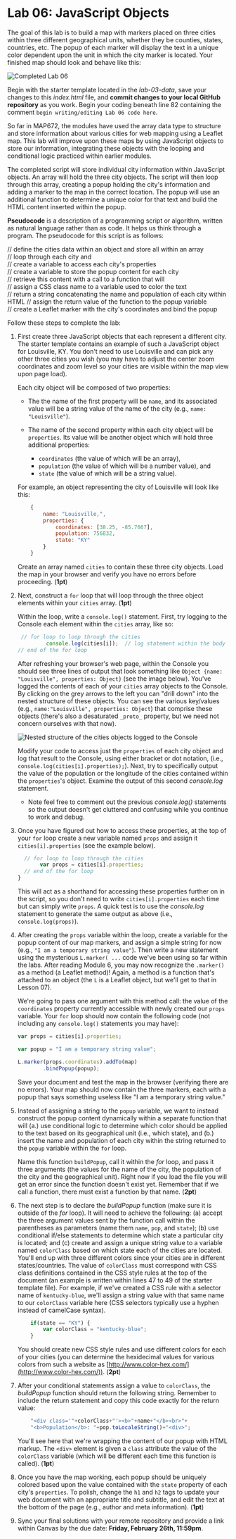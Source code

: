 # Lab 06: JavaScript Objects

The goal of this lab is to build a map with markers placed on three cities within three different geographical units, whether they be counties, states, countries, etc. The popup of each marker will display the text in a unique color dependent upon the unit in which the city marker is located. Your finished map should look and behave like this:

![Completed Lab 06](lab-06-graphics/complete-map.gif)

Begin with the starter template located in the *lab-03-data*, save your changes to this *index.html* file, and **commit changes to your local GitHub repository** as you work. Begin your coding beneath line 82 containing the comment `begin writing/editing Lab 06 code here`. 

So far in MAP672, the modules have used the array data type to structure and store information about various cities for web mapping using a Leaflet map. This lab will improve upon these maps by using JavaScript objects to store our information, integrating these objects with the looping and conditional logic practiced within earlier modules.

The completed script will store individual city information within JavaScript objects. An array will hold the three city objects. The script will then loop through this array, creating a popup holding the city's information and adding a marker to the map in the correct location. The popup will use an additional function to determine a unique color for that text and build the HTML content inserted within the popup.

**Pseudocode** is a description of a programming script or algorithm, written as natural language rather than as code. It helps us think through a program. The pseudocode for this script is as follows:

// define the cities data within an object and store all within an array  
// loop through each city and  
    // create a variable to access each city's properties  
    // create a variable to store the popup content for each city  
    // retrieve this content with a call to a function that will  
        // assign a CSS class name to a variable used to color the text  
        // return a string concatenating the name and population of each city within HTML
    // assign the return value of the function to the popup variable  
    // create a Leaflet marker with the city's coordinates and bind the popup  

Follow these steps to complete the lab:

1. First create three JavaScript objects that each represent a different city. The starter template contains an example of such a JavaScript object for Louisville, KY. You don't need to use Louisville and can pick any other three cities you wish (you may have to adjust the center zoom coordinates and zoom level so your cities are visible within the map view upon page load). 

    Each city object will be composed of two properties: 

    * The the name of the first property will be `name`, and its associated value will be a string value of the name of the city (e.g., `name: "Louisville"`). 
    *  The name of the second property within each city object will be `properties`. Its value will be another object which will hold three additional properties: 
 
         * `coordinates` (the value of which will be an array),          
         * `population` (the value of which will be  a number value), and 
         * `state` (the value of which will be a string value). 
 
     For example, an object representing the city of Louisville will look like this:
      
    ```javascript
        {
            name: "Louisville,",
            properties: {
                coordinates: [38.25, -85.7667],
                population: 756832,
                state: "KY"
            }
        }
    ```
    
    Create an array named `cities` to contain these three city objects. Load the map in your browser and verify you have no errors before proceeding. (**1pt**)

2. Next, construct a `for` loop that will loop through the three object elements within your `cities` array. (**1pt**)

    Within the loop, write a  `console.log()` statement. First, try logging to the Console each element within the `cities` array, like so:

    ```javascript
     // for loop to loop through the cities
             console.log(cities[i]);  // log statement within the body of the for loop
    // end of the for loop
    ```

     After refreshing your browser's web page, within the Console you should see three lines of output that look something like `Object {name: "Louisville", properties: Object}` (see the image below). You've logged the contents of each of your `cities` array objects to the Console. By clicking on the grey arrows to the left you can "drill down" into the nested structure of these objects. You can see the various key/values (e.g., `name:"Louisville", properties: Object`) that comprise these objects (there's also a desaturated `_proto_` property, but we need not concern ourselves with that now).

    ![Nested structure of the cities objects logged to the Console](lab-06-graphics/console-log-cities.png)

    Modify your code to access just the `properties` of each city object and log that result to the Console, using either bracket or dot notation, (i.e., `console.log(cities[i].properties);`). 
    Next, try to specifically output the value of the population or the longitude of the cities contained within the `properties`'s object. Examine the output of this second *console.log* statement.

    * Note feel free to comment out the previous *console.log()* statements so the output doesn't get cluttered and confusing while you continue to work and debug. 

3. Once you have figured out how to access these properties, at the top of your `for` loop create a new variable named `props`  and assign it `cities[i].properties` (see the example below).

    ```javascript
      // for loop to loop through the cities
           var props = cities[i].properties;     
      // end of the for loop
    }
    ```

    This will act as a shorthand for accessing these properties further on in the script, so you don't need to write `cities[i].properties` each time but can simply write `props`. A  quick test is to use the *console.log* statement to generate the same output as above (i.e., `console.log(props)`). 

4. After creating the `props` variable within the loop, create a variable for the popup content of our map markers, and assign a simple string for now (e.g., `"I am a temporary string value"`). Then write a new statement using the mysterious `L.marker( ...` code we've been using so far within the labs. After reading Module 6, you may now recognize the `.marker()` as a method (a Leaflet method)! Again, a method is a function that's attached to an object (the `L` is a Leaflet object, but we'll get to that in Lesson 07).

    We're going to pass one argument with this method call: the value of the `coordinates` property currently accessible with newly created our `props` variable. Your `for` loop should now contain the following code (not including any `console.log()` statements you may have):

    ```javascript
    var props = cities[i].properties;
    
    var popup = "I am a temporary string value";
    
    L.marker(props.coordinates).addTo(map)
            .bindPopup(popup);   
    ```
 
    Save your document and test the map in the browser (verifying there are no errors). Your map should now contain the three markers, each with a popup that says something useless like "I am a temporary string value." 

5. Instead of assigning a string to the `popup` variable, we want to instead construct the popup content dynamically within a separate function that will (a.) use conditional logic to determine which color should be applied to the text based on its geographical unit (i.e., which state), and (b.) insert the name and population of each city within the string returned to the `popup` variable within the `for` loop. 

    Name this function `buildPopup`, call it within the *for* loop, and pass it three arguments (the values for the name of the city, the population of the city and the geographical unit). Right now if you load the file you will get an error since the function doesn't exist yet. Remember that if we call a function, there must exist a function by that name. (**2pt**)

6. The next step is to declare the *buildPopup* function (make sure it is outside of the *for* loop). It will need to achieve the following: (a) accept the three argument values sent by the function call within the parentheses as parameters (name them `name`, `pop`, and `state`); (b) use conditional if/else statements to determine which state a particular city is located; and (c) create and assign a unique string value to a variable named `colorClass` based on which state each of the cities are located. You'll end up with three different colors since your cities are in different states/countries. The value of `colorClass` must correspond with CSS class definitions contained in the CSS style rules at the top of the document (an example is written within lines 47 to 49 of the starter template file). For example, if we've created a CSS rule with a selector name of `kentucky-blue`, we'll assign a string value with that same name to our `colorClass` variable here (CSS selectors typically use a hyphen instead of camelCase syntax).

    ```javascript
        if(state == "KY") {
            var colorClass = "kentucky-blue";
        }
    ```

    You should create new CSS style rules and use different colors for each of your cities (you can determine the hexidecimal values for various colors from such a website as [http://www.color-hex.com/](http://www.color-hex.com/)). (**2pt**)

7. After your conditional statements assign a value to `colorClass`, the *buildPopup* function should return the following string. Remember to include the return statement and copy this code exactly for the return value:

    ```javascript
        "<div class='"+colorClass+"'><b>"+name+"</b><br>"+
        "<b>Population</b>: "+pop.toLocaleString()+"<div>";
    ```
    You'll see here that we're wrapping the content of our popup with HTML markup. The `<div>` element is given a `class` attribute the value of the `colorClass` variable (which will be different each time this function is called). (**1pt**)

8. Once you have the map working, each popup should be uniquely colored based upon the value contained with the `state` property of each city's `properties`. To polish, change the `h1` and `h2` tags to update your web document with an appropriate title and subtitle, and edit the text at the bottom of the page (e.g., author and meta information). (**1pt**)

9. Sync your final solutions with your remote repository and provide a link within Canvas by the due date: **Friday, February 26th, 11:59pm**.